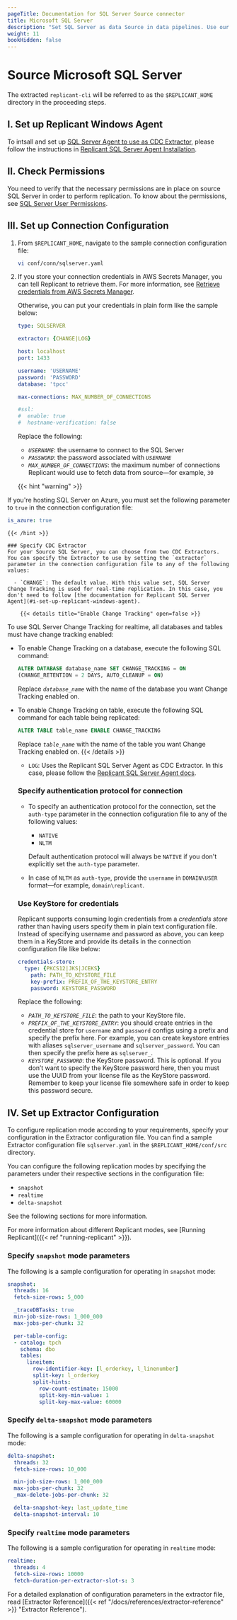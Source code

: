 ```yaml
---
pageTitle: Documentation for SQL Server Source connector
title: Microsoft SQL Server
description: "Set SQL Server as data Source in data pipelines. Use our in-house CDC extractor, or Change Tracking for fast, real-time replication."
weight: 11
bookHidden: false
---
```


# Source Microsoft SQL Server

The extracted `replicant-cli` will be referred to as the `$REPLICANT_HOME` directory in the proceeding steps.

## I. Set up Replicant Windows Agent

To intsall and set up [SQL Server Agent to use as CDC Extractor](#specify-cdc-extractor), please follow the instructions in [Replicant SQL Server Agent Installation](/docs/references/source-prerequisites/sqlserver/#windows-agent-installation).

## II. Check Permissions

You need to verify that the necessary permissions are in place on source SQL Server in order to perform replication. To know about the permissions, see [SQL Server User Permissions](/docs/references/source-prerequisites/sqlserver/#sql-server-user-permissions).

## III. Set up Connection Configuration

1. From `$REPLICANT_HOME`, navigate to the sample connection configuration file:

   ```BASH
   vi conf/conn/sqlserver.yaml
   ```

2. If you store your connection credentials in AWS Secrets Manager, you can tell Replicant to retrieve them. For more information, see [Retrieve credentials from AWS Secrets Manager](/docs/references/secrets-manager). 

    Otherwise, you can put your credentials in plain form like the sample below:

   ```YAML
   type: SQLSERVER

   extractor: {CHANGE|LOG}

   host: localhost
   port: 1433

   username: 'USERNAME'
   password: 'PASSWORD'
   database: 'tpcc'

   max-connections: MAX_NUMBER_OF_CONNECTIONS

   #ssl:
   #  enable: true
   #  hostname-verification: false
   ```

   Replace the following:

   - *`USERNAME`*: the username to connect to the SQL Server
   - *`PASSWORD`*: the password associated with *`USERNAME`*
   - *`MAX_NUMBER_OF_CONNECTIONS`*: the maximum number of connections Replicant would use to fetch data from source—for example, `30`

    {{< hint "warning" >}}
  
  If you're hosting SQL Server on Azure, you must set the following parameter to `true` in the connection configuration file:

  ```YAML
  is_azure: true
  ```
    {{< /hint >}}

    ### Specify CDC Extractor
    For your Source SQL Server, you can choose from two CDC Extractors. You can specify the Extractor to use by setting the `extractor` parameter in the connection configuration file to any of the following values:  
    
      - `CHANGE`: The default value. With this value set, SQL Server Change Tracking is used for real-time replication. In this case, you don't need to follow [the documentation for Replicant SQL Server Agent](#i-set-up-replicant-windows-agent).

        {{< details title="Enable Change Tracking" open=false >}}
  To use SQL Server Change Tracking for realtime, all databases and tables must have change tracking enabled:
  - To enable Change Tracking on a database, execute the following SQL command:
    ```SQL
    ALTER DATABASE database_name SET CHANGE_TRACKING = ON  
    (CHANGE_RETENTION = 2 DAYS, AUTO_CLEANUP = ON)
    ```
      Replace *`database_name`* with the name of the database you want Change Tracking enabled on.

  - To enable Change Tracking on table, execute the following SQL command for each table being replicated:
    ```SQL
    ALTER TABLE table_name ENABLE CHANGE_TRACKING
    ```
      Replace *`table_name`* with the name of the table you want Change Tracking enabled on.
        {{< /details >}}
      
      - `LOG`: Uses the Replicant SQL Server Agent as CDC Extractor. In this case, please follow the [Replicant SQL Server Agent docs](/docs/references/source-prerequisites/sqlserver/#windows-agent-installation).

    ### Specify authentication protocol for connection
   
    - To specify an authentication protocol for the connection, set the `auth-type` parameter in the connection cofiguration file to any of the following values:
      - `NATIVE` 
      - `NLTM`
    
      Default authentication protocol will always be `NATIVE` if you don't explicitly set the `auth-type` parameter.
    - In case of `NLTM` as `auth-type`, provide the `username` in `DOMAIN\USER` format—for example, `domain\replicant`.

    ### Use KeyStore for credentials
    Replicant supports consuming login credentials from a _credentials store_ rather than having users specify them in plain text configuration file. Instead of specifying username and password as above, you can keep them in a KeyStore and provide its details in the connection configuration file like below:

    ```YAML
    credentials-store:
      type: {PKCS12|JKS|JCEKS}
        path: PATH_TO_KEYSTORE_FILE
        key-prefix: PREFIX_OF_THE_KEYSTORE_ENTRY
        password: KEYSTORE_PASSWORD
    ```

    Replace the following:

    - *`PATH_TO_KEYSTORE_FILE`*: the path to your KeyStore file.
    - *`PREFIX_OF_THE_KEYSTORE_ENTRY`*: you should create entries in the credential store for `username` and `password` configs using a prefix and specify the prefix here. For example, you can create keystore entries with aliases `sqlserver_username` and `sqlserver_password`. You can then specify the prefix here as `sqlserver_`.
    - *`KEYSTORE_PASSWORD`*: the KeyStore password. This is optional. If you don’t want to specify the KeyStore password here, then you must use the UUID from your license file as the KeyStore password. Remember to keep your license file somewhere safe in order to keep this password secure.

## IV. Set up Extractor Configuration
To configure replication mode according to your requirements, specify your configuration in the Extractor configuration file. You can find a sample Extractor configuration file `sqlserver.yaml` in the `$REPLICANT_HOME/conf/src` directory. 

You can configure the following replication modes by specifying the parameters under their respective sections in the configuration file:

- `snapshot`
- `realtime`
- `delta-snapshot`
  
See the following sections for more information.

For more information about different Replicant modes, see [Running Replicant]({{< ref "running-replicant" >}}).

### Specify `snapshot` mode parameters

The following is a sample configuration for operating in `snapshot` mode:

```YAML
snapshot:
  threads: 16
  fetch-size-rows: 5_000

  _traceDBTasks: true
  min-job-size-rows: 1_000_000
  max-jobs-per-chunk: 32

  per-table-config:
  - catalog: tpch      
    schema: dbo
    tables:
      lineitem:
        row-identifier-key: [l_orderkey, l_linenumber]
        split-key: l_orderkey
        split-hints:
          row-count-estimate: 15000
          split-key-min-value: 1
          split-key-max-value: 60000
```
### Specify `delta-snapshot` mode parameters
The following is a sample configuration for operating in `delta-snapshot` mode:

```YAML
delta-snapshot:
  threads: 32
  fetch-size-rows: 10_000

  min-job-size-rows: 1_000_000
  max-jobs-per-chunk: 32
  _max-delete-jobs-per-chunk: 32

  delta-snapshot-key: last_update_time
  delta-snapshot-interval: 10
```

### Specify `realtime` mode parameters
The following is a sample configuration for operating in `realtime` mode:

```YAML
realtime:
  threads: 4
  fetch-size-rows: 10000
  fetch-duration-per-extractor-slot-s: 3
```

For a detailed explanation of configuration parameters in the extractor file, read [Extractor Reference]({{< ref "/docs/references/extractor-reference" >}} "Extractor Reference").
